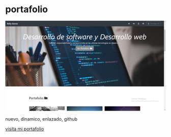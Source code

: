 # portafolio
![portada](https://github.com/relly27/portafolio/blob/main/cover.png)



nuevo, dinamico, enlazado, github

[visita mi portafolio](https://relly27.github.io/portafolio/)
